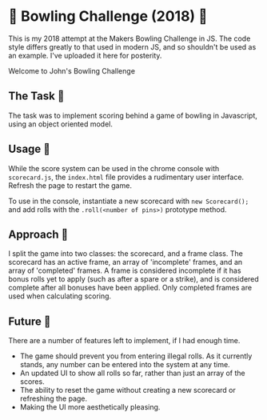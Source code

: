 # 🎳 Bowling Challenge (2018) 🎳

This is my 2018 attempt at the Makers Bowling Challenge in JS. The code style differs greatly to that used in modern JS, and so shouldn't be used as an example. I've uploaded it here for posterity.

Welcome to John's Bowling Challenge

## The Task 🎳

The task was to implement scoring behind a game of bowling in Javascript, using an object oriented model.

## Usage 🎳

While the score system can be used in the chrome console with `scorecard.js`, the `index.html` file provides a rudimentary user interface. Refresh the page to restart the game.

To use in the console, instantiate a new scorecard with `new Scorecard();` and add rolls with the `.roll(<number of pins>)` prototype method.

## Approach 🎳

I split the game into two classes: the scorecard, and a frame class. The scorecard has an active frame, an array of 'incomplete' frames, and an array of 'completed' frames. A frame is considered incomplete if it has bonus rolls yet to apply (such as after a spare or a strike), and is considered complete after all bonuses have been applied. Only completed frames are used when calculating scoring.

## Future 🎳

There are a number of features left to implement, if I had enough time.

- The game should prevent you from entering illegal rolls. As it currently stands, any number can be entered into the system at any time.
- An updated UI to show all rolls so far, rather than just an array of the scores.
- The ability to reset the game without creating a new scorecard or refreshing the page.
- Making the UI more aesthetically pleasing.
